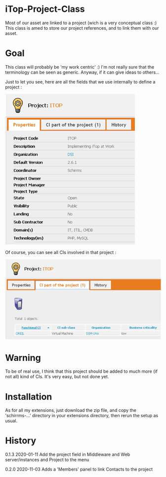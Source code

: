 # iTop-Project-Class
Most of our asset are linked to a project (wich is a very conceptual class :) This class is amed to store our project references, and to link them with our asset.

# Goal
This class will probably be 'my work centric' :) I'm not really sure that the terminology can be seen as generic. Anyway, if it can give ideas to others...

Just to let you see, here are all the fields that we use internally to define a project :

![Project view](images/Project-View.png)

Of course, you can see all CIs involved in that project :

![Project CIs](images/Project-CIs.png)

# Warning
To be of real use, I think that this project should be added to much more (if not all) kind of CIs. It's very easy, but not done yet.

# Installation
As for all my extensions, just download the zip file, and copy the 'schirrms-...' directory in your extensions directory, then rerun the setup as usual.

# History

0.1.3	2020-01-11	Add the project field in Middleware and Web server/instances and Project to the menu

0.2.0	2020-11-03	Adds a 'Members' panel to link Contacts to the project